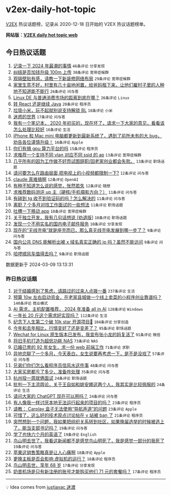 # v2ex-daily-hot-topic

[V2EX](https://www.v2ex.com/) 热议话题榜，记录从 2020-12-18 日开始的 V2EX 热议话题榜单。

**网站版：[V2EX daily hot topic web](https://boojack.github.io/v2ex-daily-hot-topic-web/)**

## 今日热议话题

<!-- TODAY BEGIN -->

1. [记录一下 2024 年最潮的事情](https://www.v2ex.com/t/1022020) `46条评论` `分享发现`
1. [纠结是否加钱升级 100m 上传](https://www.v2ex.com/t/1022067) `30条评论` `宽带症候群`
1. [观隔壁贴有感，请教一下新装修网络布局](https://www.v2ex.com/t/1022050) `29条评论` `宽带症候群`
1. [家里生意不好，村里有几十亩地闲置，给爸妈租下来，让他们雇村子里的人种地不知道能不能行](https://www.v2ex.com/t/1022116) `26条评论` `问与答`
1. [Linux DE 与普通消费市场的距离到底在哪？](https://www.v2ex.com/t/1022136) `26条评论` `Linux`
1. [转 React 还是继续 Java](https://www.v2ex.com/t/1022097) `20条评论` `程序员`
1. [垃圾小米，玩不起就别说支持解锁 BL](https://www.v2ex.com/t/1022122) `18条评论` `小米`
1. [迷惑的世界](https://www.v2ex.com/t/1022062) `17条评论` `问与答`
1. [我有一个笔记本， 2020 年初买的，现在坏了，请求一下大家的意见，看看该怎么处理比较好](https://www.v2ex.com/t/1022109) `16条评论` `生活`
1. [iPhone 和 Mac mini 电脑都更新到最新系统了，遇到了前所未有的大 bug，劝告各位谨慎升级！](https://www.v2ex.com/t/1022106) `16条评论` `Apple`
1. [你们有搞 gpu 算力平台的吗](https://www.v2ex.com/t/1022098) `15条评论` `程序员`
1. [求推荐一个支持不同 vlan 对应不同 ssid 的 ap](https://www.v2ex.com/t/1022111) `13条评论` `宽带症候群`
1. [几乎所有的因为工作做不好而试图辞职/回老家创业都会失败。](https://www.v2ex.com/t/1022041) `13条评论` `职场话题`
1. [请问要怎么在路由层面,把电视上的小视频都限制一下?](https://www.v2ex.com/t/1022115) `12条评论` `问与答`
1. [claude 真难搞啊](https://www.v2ex.com/t/1022084) `12条评论` `OpenAI`
1. [有种不知道怎么说的感觉，怅然若失](https://www.v2ex.com/t/1022030) `12条评论` `随想`
1. [求推荐数码测评 up 主（硬核/手机摄影方向？）](https://www.v2ex.com/t/1022120) `11条评论` `问与答`
1. [有碰到 tg 收不到验证码的吗？怎么解决的](https://www.v2ex.com/t/1022107) `11条评论` `问与答`
1. [离职 7 个多月对找工作面试的一些想法](https://www.v2ex.com/t/1022042) `11条评论` `职场话题`
1. [吐槽一下移动 app](https://www.v2ex.com/t/1022112) `10条评论` `宽带症候群`
1. [关于独立开发，我有几句话想说 [劝退版]](https://www.v2ex.com/t/1022066) `10条评论` `职场话题`
1. [发现一个不用实名的国内电子邮件服务](https://www.v2ex.com/t/1022018) `10条评论` `分享发现`
1. [现在的“无线充电”就是座充而已，那么真无线充电发展到哪一步了？](https://www.v2ex.com/t/1022099) `9条评论` `问与答`
1. [国内公共 DNS 能解析出被 x 域名真实正确的 ip 吗？虽然不能访问](https://www.v2ex.com/t/1022082) `9条评论` `问与答`
1. [哈啰顺风车值得去吗？](https://www.v2ex.com/t/1022079) `9条评论` `职场话题`

数据更新于 2024-03-09 13:13:31

<!-- TODAY END -->

### 昨日热议话题

<!-- YESTERDAY BEGIN -->

1. [对于结婚感到了焦虑，请路过的过来人点拨一番](https://www.v2ex.com/t/1021799) `237条评论` `生活`
1. [预算 10w 左右启动资金，在老家县城做一个线上卖菜的小程序创业靠谱吗？](https://www.v2ex.com/t/1021759) `140条评论` `商业模式`
1. [AI 需求，主机配置推荐， 2024 年准备 all in AI](https://www.v2ex.com/t/1021687) `128条评论` `Windows`
1. [一年长 20 斤这个需求好实现吗？](https://www.v2ex.com/t/1021751) `112条评论` `生活`
1. [纪念下人生第二个破 10k star 开源项目🎉](https://www.v2ex.com/t/1021705) `104条评论` `分享创造`
1. [今年和去年相比，行情变好了还是变差了？](https://www.v2ex.com/t/1021672) `95条评论` `职场话题`
1. [Wechat for Linux 原生版本已发布，我宣布张小龙的妈复活了](https://www.v2ex.com/t/1021682) `91条评论` `微信`
1. [将旧手机打造为超低功耗 NAS](https://www.v2ex.com/t/1021805) `73条评论` `NAS`
1. [已婚已育的 92 年女生，求一份 web 前端工作](https://www.v2ex.com/t/1021662) `71条评论` `求职`
1. [异地恋聊了一个多月，今天表白，女生说要再考虑一下，是不是没戏了](https://www.v2ex.com/t/1021889) `57条评论` `问与答`
1. [兄弟们你们怎么看程序员信风水这件事](https://www.v2ex.com/t/1021926) `48条评论` `问与答`
1. [大家买房都亏了多少，准备咋处理](https://www.v2ex.com/t/1021935) `35条评论` `问与答`
1. [杭州投一周就俩面试](https://www.v2ex.com/t/1021920) `24条评论` `职场话题`
1. [批判一下主流舆论，关于王自如和姚安娜这两个人，我其实是比较佩服的](https://www.v2ex.com/t/1021815) `24条评论` `生活`
1. [请问大家的 ChatGPT 现在可以用吗？](https://www.v2ex.com/t/1021675) `24条评论` `问与答`
1. [有人像我一样讨厌本地无法运行起来的项目的吗？](https://www.v2ex.com/t/1021909) `23条评论` `程序员`
1. [请教： Carplay 盒子无法使用“导航声道”的问题](https://www.v2ex.com/t/1021680) `23条评论` `Apple`
1. [可惜了，这么好的技术观点讨论帖在 v 站被 ban 了](https://www.v2ex.com/t/1021765) `21条评论` `程序员`
1. [突然想到一个问题，我如果把组织关系转到社区，如果换届选举的时候被选上了，能当支部书记吗？](https://www.v2ex.com/t/1021988) `19条评论` `问与答`
1. [学了也快六个月的英语了](https://www.v2ex.com/t/1021928) `19条评论` `English`
1. [鸟山明去世了，​我看这新闻都不是感觉鸟山明死了，我是感觉一部分的我死了](https://www.v2ex.com/t/1021827) `19条评论` `问与答`
1. [苹果这销售策略真是让人心痛啊](https://www.v2ex.com/t/1021959) `18条评论` `Apple`
1. [更换主板是否会影响 虚拟机的运行？](https://www.v2ex.com/t/1021916) `18条评论` `程序员`
1. [鸟山明去世，享年 68 岁](https://www.v2ex.com/t/1021787) `17条评论` `分享发现`
1. [奶昔机场是只有新注册的账号才能购买他们 71 元的套餐吗？](https://www.v2ex.com/t/1021762) `17条评论` `程序员`

<!-- YESTERDAY END -->

---

💡 Idea comes from [justjavac 迷渡](https://github.com/justjavac/)
